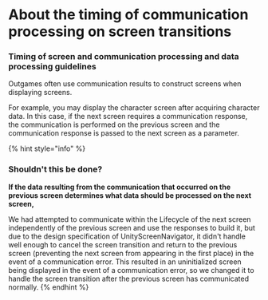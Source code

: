 # About the timing of communication processing on screen transitions

### Timing of screen and communication processing and data processing guidelines

Outgames often use communication results to construct screens when displaying screens.

For example, you may display the character screen after acquiring character data. In this case, if the next screen requires a communication response, the communication is performed on the previous screen and the communication response is passed to the next screen as a parameter.

{% hint style="info" %}

### Shouldn't this be done?

**If the data resulting from the communication that occurred on the previous screen determines what data should be processed on the next screen,**

We had attempted to communicate within the Lifecycle of the next screen independently of the previous screen and use the responses to build it, but due to the design specification of UnityScreenNavigator, it didn't handle well enough to cancel the screen transition and return to the previous screen (preventing the next screen from appearing in the first place) in the event of a communication error. This resulted in an uninitialized screen being displayed in the event of a communication error, so we changed it to handle the screen transition after the previous screen has communicated normally.
{% endhint %}


